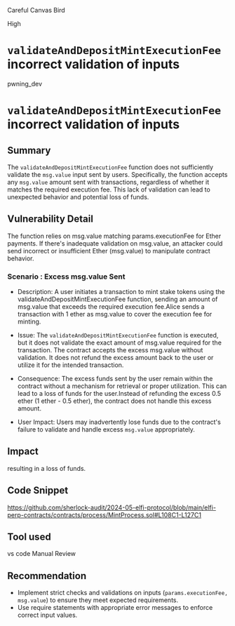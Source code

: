 Careful Canvas Bird

High

# `validateAndDepositMintExecutionFee` incorrect validation of inputs

pwning_dev
# `validateAndDepositMintExecutionFee` incorrect validation of inputs 
## Summary
The `validateAndDepositMintExecutionFee` function does not sufficiently validate the `msg.value` input sent by users. Specifically, the function accepts any `msg.value` amount sent with transactions, regardless of whether it matches the required execution fee. This lack of validation can lead to unexpected behavior and potential loss of funds.

## Vulnerability Detail
The function relies on msg.value matching params.executionFee for Ether payments. If there's inadequate validation on msg.value, an attacker could send incorrect or insufficient Ether (msg.value) to manipulate contract behavior.
### Scenario : Excess msg.value Sent
- Description: A user initiates a transaction to mint stake tokens using the validateAndDepositMintExecutionFee function, sending an amount of msg.value that exceeds the required execution fee.Alice sends a transaction with 1 ether as msg.value to cover the execution fee for minting.

- Issue: The `validateAndDepositMintExecutionFee` function is executed, but it does not validate the exact amount of msg.value required for the transaction.
The contract accepts the excess msg.value without validation. It does not refund the excess amount back to the user or utilize it for the intended transaction.
- Consequence: The excess funds sent by the user remain within the contract without a mechanism for retrieval or proper utilization. This can lead to a loss of funds for the user.Instead of refunding the excess 0.5 ether (1 ether - 0.5 ether), the contract does not handle this excess amount.

- User Impact: Users may inadvertently lose funds due to the contract's failure to validate and handle excess `msg.value` appropriately. 


## Impact
resulting in a loss of funds.
## Code Snippet
https://github.com/sherlock-audit/2024-05-elfi-protocol/blob/main/elfi-perp-contracts/contracts/process/MintProcess.sol#L108C1-L127C1
## Tool used
vs code 
Manual Review

## Recommendation
- Implement strict checks and validations on inputs (`params.executionFee, msg.value`) to ensure they meet expected requirements.
- Use require statements with appropriate error messages to enforce correct input values.
